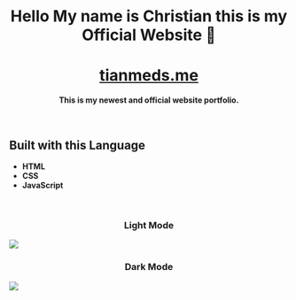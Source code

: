 <h1 align="center"><b>Hello My name is Christian this is my Official Website 👋 <b></h1>
<h1 align="center"><a href='https://tianmeds.me'>tianmeds.me</a></h1>
<p align="center">This is my newest and official website portfolio.</p>
<br>
<h2>Built with this Language</h2>
<ul>
  <li> HTML </li>
  <li> CSS </li>
  <li> JavaScript </li>
</ul>
<br>
<h3 align="center">Light Mode</h3>
<img align="center" src="https://raw.githubusercontent.com/TianMeds/TianMeds.github.io/main/images/image_2022-06-11_161319889.png" />
<h3 align="center">Dark Mode</h3>
<img align="center" src="https://raw.githubusercontent.com/TianMeds/TianMeds.github.io/main/images/image_2022-06-11_162150698.png" />
